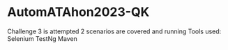 # AutomATAhon2023-QK
Challenge 3 is attempted 
2 scenarios are covered and running
Tools used:
Selenium
TestNg
Maven
